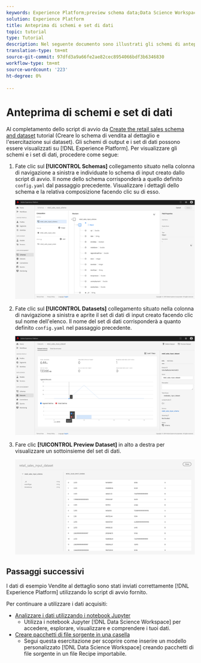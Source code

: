 ```yaml
---
keywords: Experience Platform;preview schema data;Data Science Workspace;popular topics
solution: Experience Platform
title: Anteprima di schemi e set di dati
topic: tutorial
type: Tutorial
description: Nel seguente documento sono illustrati gli schemi di anteprima e i set di dati in Adobe Experience Platform.
translation-type: tm+mt
source-git-commit: 97dfd3a9a66fe2ae82cec8954066bdf3b6346830
workflow-type: tm+mt
source-wordcount: '223'
ht-degree: 0%

---
```



# Anteprima di schemi e set di dati

Al completamento dello script di avvio da [Create the retail sales schema and dataset](./create-retails-sales-dataset.md) tutorial (Creare lo schema di vendita al dettaglio e l&#39;esercitazione sui dataset). Gli schemi di output e i set di dati possono essere visualizzati su [!DNL Experience Platform]. Per visualizzare gli schemi e i set di dati, procedere come segue:

1. Fate clic sul **[!UICONTROL Schemas]** collegamento situato nella colonna di navigazione a sinistra e individuate lo schema di input creato dallo script di avvio. Il nome dello schema corrisponderà a quello definito `config.yaml` dal passaggio precedente. Visualizzare i dettagli dello schema e la relativa composizione facendo clic su di esso.

   ![](../images/models-recipes/access-data/schema_overview.png)

2. Fate clic sul **[!UICONTROL Datasets]** collegamento situato nella colonna di navigazione a sinistra e aprite il set di dati di input creato facendo clic sul nome dell&#39;elenco. Il nome del set di dati corrisponderà a quanto definito `config.yaml` nel passaggio precedente.

   ![](../images/models-recipes/access-data/dataset_overview.png)

3. Fare clic **[!UICONTROL Preview Dataset]** in alto a destra per visualizzare un sottoinsieme del set di dati.

   ![](../images/models-recipes/access-data/preview_dataset.png)

## Passaggi successivi

I dati di esempio Vendite al dettaglio sono stati inviati correttamente [!DNL Experience Platform] utilizzando lo script di avvio fornito.

Per continuare a utilizzare i dati acquisiti:
- [Analizzare i dati utilizzando i notebook Jupyter](../jupyterlab/analyze-your-data.md)
   - Utilizza i notebook Jupyter [!DNL Data Science Workspace] per accedere, esplorare, visualizzare e comprendere i tuoi dati.
- [Creare pacchetti di file sorgente in una casella](./package-source-files-recipe.md)
   - Segui questa esercitazione per scoprire come inserire un modello personalizzato [!DNL Data Science Workspace] creando pacchetti di file sorgente in un file Recipe importabile.